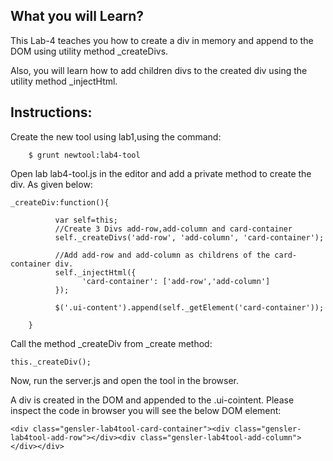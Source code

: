 ## What you will Learn?

This Lab-4 teaches you how to create a div in memory and append to the DOM using utility method _createDivs.

Also, you will learn how to add children divs to the created div using the utility method _injectHtml.


## Instructions:

 Create the new tool using lab1,using the command:

 		$ grunt newtool:lab4-tool


Open lab lab4-tool.js in the editor and add a private method to create the div. As given below:

	_createDiv:function(){
            
              var self=this;
              //Create 3 Divs add-row,add-column and card-container
              self._createDivs('add-row', 'add-column', 'card-container');

              //Add add-row and add-column as childrens of the card-container div.
              self._injectHtml({
                    'card-container': ['add-row','add-column']
              });

              $('.ui-content').append(self._getElement('card-container')); 

        }
 
 Call the method _createDiv from _create method:

 	this._createDiv();

 Now, run the server.js and open the tool in the browser.


 A div is created in the DOM and appended to the .ui-cointent. Please inspect the code in browser you will see the below DOM element:

 	<div class="gensler-lab4tool-card-container"><div class="gensler-lab4tool-add-row"></div><div class="gensler-lab4tool-add-column"></div></div>




 
